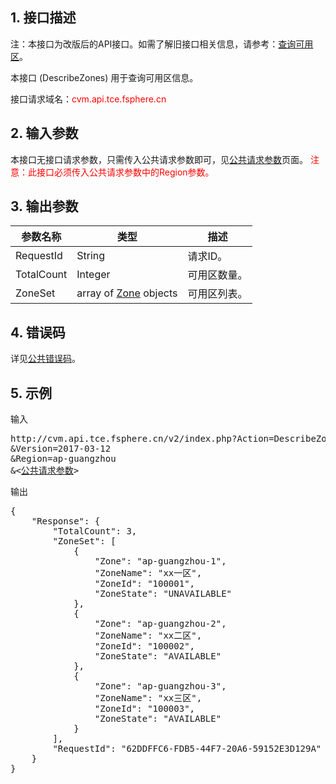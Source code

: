 ## 1. 接口描述

注：本接口为改版后的API接口。如需了解旧接口相关信息，请参考：[查询可用区](http://tcecqpoc.fsphere.cn/document/api/213/1286)。

本接口 (DescribeZones) 用于查询可用区信息。

接口请求域名：<font style="color:red">cvm.api.tce.fsphere.cn</font>


## 2. 输入参数

本接口无接口请求参数，只需传入公共请求参数即可，见[公共请求参数](/doc/api/244/4183)页面。
<font style="color:red">注意：此接口必须传入公共请求参数中的Region参数。</font>

## 3. 输出参数

| 参数名称 | 类型 | 描述 |
|---------|---------|---------|
| RequestId| String| 请求ID。|
| TotalCount| Integer| 可用区数量。|
| ZoneSet| array of [Zone](/doc/product/213/6091) objects| 可用区列表。|


## 4. 错误码

详见[公共错误码](http://tcecqpoc.fsphere.cn/document/api/213/10146)。


## 5. 示例

输入

<pre>
http://cvm.api.tce.fsphere.cn/v2/index.php?Action=DescribeZones
&Version=2017-03-12
&Region=ap-guangzhou
&<<a href="http://tce.fsphere.cn/doc/api/229/6976">公共请求参数</a>>
</pre>

输出

<pre>
{
    "Response": {
        "TotalCount": 3,
        "ZoneSet": [
            {
                "Zone": "ap-guangzhou-1",
                "ZoneName": "xx一区",
                "ZoneId": "100001",
                "ZoneState": "UNAVAILABLE"
            },
            {
                "Zone": "ap-guangzhou-2",
                "ZoneName": "xx二区",
                "ZoneId": "100002",
                "ZoneState": "AVAILABLE"
            },
            {
                "Zone": "ap-guangzhou-3",
                "ZoneName": "xx三区",
                "ZoneId": "100003",
                "ZoneState": "AVAILABLE"
            }
        ],
        "RequestId": "62DDFFC6-FDB5-44F7-20A6-59152E3D129A"
    }
}
</pre>
